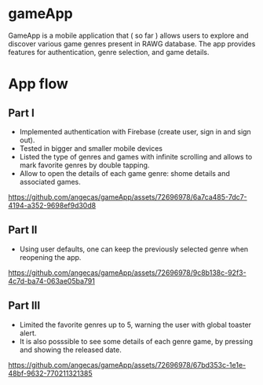 # gameApp

GameApp is a mobile application that ( so far ) allows users to explore and discover various game genres present in RAWG database. The app provides features for authentication, genre selection, and game details.

# App flow

## Part I

- Implemented authentication with Firebase (create user, sign in and sign out).
- Tested in bigger and smaller mobile devices
- Listed the type of genres and games with infinite scrolling and allows to mark favorite genres by double tapping.
- Allow to open the details of each game genre: shome details and associated games.



https://github.com/angecas/gameApp/assets/72696978/6a7ca485-7dc7-4194-a352-9698ef9d30d8


## Part II

- Using user defaults, one can keep the previously selected genre when reopening the app.

https://github.com/angecas/gameApp/assets/72696978/9c8b138c-92f3-4c7d-ba74-063ae05ba791

## Part III

- Limited the favorite genres up to 5, warning the user with global toaster alert.
- It is also posssible to see some details of each genre game, by pressing and showing the released date.

https://github.com/angecas/gameApp/assets/72696978/67bd353c-1e1e-48bf-9632-770211321385

